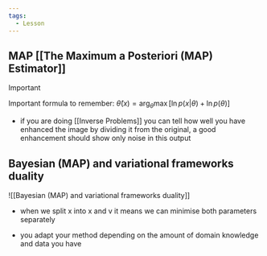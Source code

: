 ```yaml
---
tags:
  - Lesson
---
```

## MAP  [[The Maximum a Posteriori (MAP) Estimator]]
>[!important] 
>Important formula to remember: $\hat \theta (x) = \arg _\theta \max [\ln p(x|\theta) + \ln p(\theta)]$
- if you are doing [[Inverse Problems]] you can tell how well you have enhanced the image by dividing it from the original, a good enhancement should show only noise in this output
## Bayesian (MAP) and variational frameworks duality
![[Bayesian (MAP) and variational frameworks duality]]


- when we split x into x and v it means we can minimise both parameters separately

- you adapt your method depending on the amount of domain knowledge and data you have